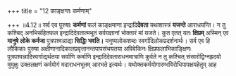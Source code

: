+++
title = "12 काङ्क्षन्तः कर्मणाम्"

+++
॥4.12॥ सर्व एव पुरुषाः **कर्मणां** फलं काङ्क्षमाणा इन्द्रादि**देवता**
यथाशास्त्रं **यजन्ते** आराधयन्ति। न तु कश्चिद् अनभिसंहितफल
इन्द्रादिदेवतात्मभूतं सर्वयज्ञानां भोक्तारं मां यजते। कुत एतत् यतः
**क्षिप्रम्** अस्मिन् एव **मानुषे लोके कर्मजा** पुत्रपश्वन्नाद्या
**सिद्धिः भवति।** मनुष्यलोकशब्दः स्वर्गादिलोकप्रदर्शनार्थः। सर्व एव हि
लौकिकाः पुरुषा अक्षीणानादिकालप्रवृत्तानन्तपापसंचयतया अविवेकिनः
क्षिप्रफलाभिकाङ्क्षिणः पुत्रपश्वन्नादिस्वर्गाद्यर्थतया सर्वाणि कर्माणि
इन्द्रादिदेवताराधनमात्राणि कुर्वते न तु कश्चित् संसारोद्विग्नहृदयो
मुमुक्षुः उक्तलक्षणं कर्मयोगं मदाराधनभूतम् आरभते
इत्यर्थः। यथोक्तकर्मयोगारम्भविरोधिपापक्षयहेतुम् आह

